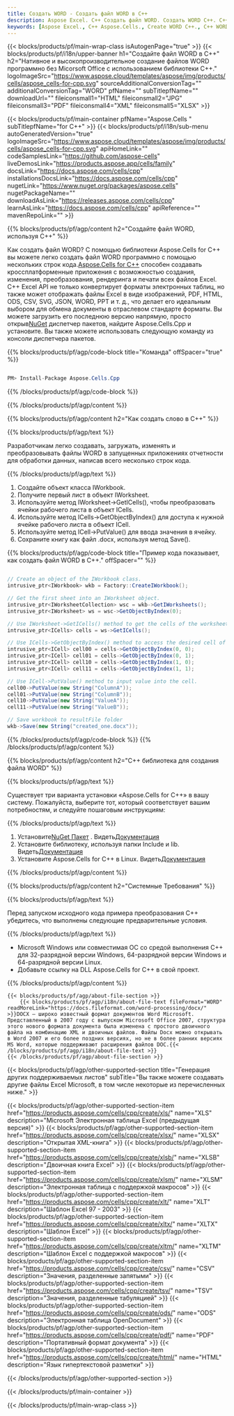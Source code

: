 ```yaml
---
title: Создать WORD - Создать файл WORD в C++
description: Aspose Excel. C++ Создать файл WORD. Создать WORD C++. C++ WORD Creator. Создайте WORD в C++. Создайте файл WORD, используя C++.
keywords: [Aspose Excel., C++ Aspose.Cells., Create WORD C++., C++ WORD Creater., Create WORD file in C++., Generate WORD file in C++]
---
```

{{< blocks/products/pf/main-wrap-class isAutogenPage="true" >}}
{{< blocks/products/pf/i18n/upper-banner h1="Создайте файл WORD в C++" h2="Нативное и высокопроизводительное создание файлов WORD программно без Micorsoft Office с использованием библиотеки C++." logoImageSrc="https://www.aspose.cloud/templates/aspose/img/products/cells/aspose_cells-for-cpp.svg" sourceAdditionalConversionTag="" additionalConversionTag="WORD" pfName="" subTitlepfName="" downloadUrl="" fileiconsmall1="HTML" fileiconsmall2="JPG" fileiconsmall3="PDF" fileiconsmall4="XML" fileiconsmall5="XLSX" >}}

{{< blocks/products/pf/main-container pfName="Aspose.Cells " subTitlepfName="for C++" >}}
{{< blocks/products/pf/i18n/sub-menu autoGeneratedVersion="true" logoImageSrc="https://www.aspose.cloud/templates/aspose/img/products/cells/aspose_cells-for-cpp.svg" apiHomeLink="" codeSamplesLink="https://github.com/aspose-cells" liveDemosLink="https://products.aspose.app/cells/family" docsLink="https://docs.aspose.com/cells/cpp" installationsDocsLink="https://docs.aspose.com/cells/cpp" nugetLink="https://www.nuget.org/packages/aspose.cells" nugetPackageName="" downloadAsLink="https://releases.aspose.com/cells/cpp" learnAsLink="https://docs.aspose.com/cells/cpp" apiReference="" mavenRepoLink="" >}}

{{% blocks/products/pf/agp/content h2="Создайте файл WORD, используя C++" %}}

 Как создать файл WORD? С помощью библиотеки Aspose.Cells for C++ вы можете легко создать файл WORD программно с помощью нескольких строк кода.[Aspose.Cells for C++](https://products.aspose.com/cells/cpp) способен создавать кроссплатформенные приложения с возможностью создания, изменения, преобразования, рендеринга и печати всех файлов Excel. C++ Excel API не только конвертирует форматы электронных таблиц, но также может отображать файлы Excel в виде изображений, PDF, HTML, ODS, CSV, SVG, JSON, WORD, PPT и т. д., что делает его идеальным выбором для обмена документы в отраслевом стандарте форматы. Вы можете загрузить его последнюю версию напрямую, просто открыв[NuGet](https://www.nuget.org/packages/Aspose.Cells.Cpp/) диспетчер пакетов, найдите Aspose.Cells.Cpp и установите. Вы также можете использовать следующую команду из консоли диспетчера пакетов.

{{% blocks/products/pf/agp/code-block title="Команда" offSpacer="true" %}}

```cs

PM> Install-Package Aspose.Cells.Cpp

```

{{% /blocks/products/pf/agp/code-block %}}

{{% /blocks/products/pf/agp/content %}}                                                                             


{{% blocks/products/pf/agp/content h2="Как создать слово в C++" %}}

{{% blocks/products/pf/agp/text %}}

 Разработчикам легко создавать, загружать, изменять и преобразовывать файлы WORD в запущенных приложениях отчетности для обработки данных, написав всего несколько строк кода.

{{% /blocks/products/pf/agp/text %}}

1.  Создайте объект класса IWorkbook.
1.  Получите первый лист в объект IWorksheet.
1.  Используйте метод IWorksheet->GetICells(), чтобы преобразовать ячейки рабочего листа в объект ICells.
1. Используйте метод ICells->GetObjectByIndex() для доступа к нужной ячейке рабочего листа в объект ICell.
1.  Используйте метод ICell->PutValue() для ввода значения в ячейку.
1. Сохраните книгу как файл .docx, используя метод Save().

{{% blocks/products/pf/agp/code-block title="Пример кода показывает, как создать файл WORD в C++." offSpacer="" %}}

```cs

// Create an object of the IWorkbook class.
intrusive_ptr<IWorkbook> wkb = Factory::CreateIWorkbook();

// Get the first sheet into an IWorksheet object.
intrusive_ptr<IWorksheetCollection> wsc = wkb->GetIWorksheets();
intrusive_ptr<IWorksheet> ws = wsc->GetObjectByIndex(0);

// Use IWorksheet->GetICells() method to get the cells of the worksheet into an ICells object.
intrusive_ptr<ICells> cells = ws->GetICells();

// Use ICells->GetObjectByIndex() method to access the desired cell of the worksheet into an ICell object.
intrusive_ptr<ICell> cell00 = cells->GetObjectByIndex(0, 0);
intrusive_ptr<ICell> cell01 = cells->GetObjectByIndex(0, 1);
intrusive_ptr<ICell> cell10 = cells->GetObjectByIndex(1, 0);
intrusive_ptr<ICell> cell11 = cells->GetObjectByIndex(1, 1);

// Use ICell->PutValue() method to input value into the cell.
cell00->PutValue(new String("ColumnA"));
cell01->PutValue(new String("ColumnB"));
cell10->PutValue(new String("ValueA"));
cell11->PutValue(new String("ValueB"));

// Save workbook to resultFile folder
wkb->Save(new String("created_one.docx"));

```

{{% /blocks/products/pf/agp/code-block %}}
{{% /blocks/products/pf/agp/content %}}

{{% blocks/products/pf/agp/content h2="C++ библиотека для создания файла WORD" %}}

{{% blocks/products/pf/agp/text %}}

Существует три варианта установки «Aspose.Cells for C++» в вашу систему. Пожалуйста, выберите тот, который соответствует вашим потребностям, и следуйте пошаговым инструкциям:

{{% /blocks/products/pf/agp/text %}}

1.  Установите[NuGet Пакет](https://www.nuget.org/packages/Aspose.Cells.Cpp/) . Видеть[Документация](https://docs.aspose.com/cells/cpp/installation/#using-nuget-package-manager)
1.  Установите библиотеку, используя папки Include и lib. Видеть[Документация](https://docs.aspose.com/cells/cpp/installation/#using-include-and-lib-folders)
1.  Установите Aspose.Cells for C++ в Linux. Видеть[Документация](https://docs.aspose.com/cells/cpp/installation/#installing-asposecells-for-c-in-linux)

{{% /blocks/products/pf/agp/content %}}

{{% blocks/products/pf/agp/content h2="Системные Требования" %}}

{{% blocks/products/pf/agp/text %}}

 Перед запуском исходного кода примера преобразования C++ убедитесь, что выполнены следующие предварительные условия.

{{% /blocks/products/pf/agp/text %}}

- Microsoft Windows или совместимая ОС со средой выполнения C++ для 32-разрядной версии Windows, 64-разрядной версии Windows и 64-разрядной версии Linux.
- Добавьте ссылку на DLL Aspose.Cells for C++ в свой проект.

{{% /blocks/products/pf/agp/content %}}

<!-- aboutfile Starts -->
    {{< blocks/products/pf/agp/about-file-section >}}
        {{< blocks/products/pf/agp/i18n/about-file-text fileFormat="WORD" readMoreLink="https://docs.fileformat.com/word-processing/docx/" >}}DOCX — широко известный формат документов Word Microsoft. Представленный в 2007 году с выпуском Microsoft Office 2007, структура этого нового формата документа была изменена с простого двоичного файла на комбинацию XML и двоичных файлов. Файлы Docx можно открывать в Word 2007 и его более поздних версиях, но не в более ранних версиях MS Word, которые поддерживают расширения файлов DOC.{{< /blocks/products/pf/agp/i18n/about-file-text >}}
    {{< /blocks/products/pf/agp/about-file-section >}}
<!-- aboutfile Ends -->

{{< blocks/products/pf/agp/other-supported-section title="Генерация других поддерживаемых листов" subTitle="Вы также можете создавать другие файлы Excel Microsoft, в том числе некоторые из перечисленных ниже." >}}

{{< blocks/products/pf/agp/other-supported-section-item href="https://products.aspose.com/cells/cpp/create/xls/" name="XLS" description="Microsoft Электронная таблица Excel (предыдущая версия)" >}} 
{{< blocks/products/pf/agp/other-supported-section-item href="https://products.aspose.com/cells/cpp/create/xlsx/" name="XLSX" description="Открытая XML-книга" >}} 
{{< blocks/products/pf/agp/other-supported-section-item href="https://products.aspose.com/cells/cpp/create/xlsb/" name="XLSB" description="Двоичная книга Excel" >}} 
{{< blocks/products/pf/agp/other-supported-section-item href="https://products.aspose.com/cells/cpp/create/xlsm/" name="XLSM" description="Электронная таблица с поддержкой макросов" >}} 
{{< blocks/products/pf/agp/other-supported-section-item href="https://products.aspose.com/cells/cpp/create/xlt/" name="XLT" description="Шаблон Excel 97 - 2003" >}} 
{{< blocks/products/pf/agp/other-supported-section-item href="https://products.aspose.com/cells/cpp/create/xltx/" name="XLTX" description="Шаблон Excel" >}} 
{{< blocks/products/pf/agp/other-supported-section-item href="https://products.aspose.com/cells/cpp/create/xltm/" name="XLTM" description="Шаблон Excel с поддержкой макросов" >}} 
{{< blocks/products/pf/agp/other-supported-section-item href="https://products.aspose.com/cells/cpp/create/csv/" name="CSV" description="Значения, разделенные запятыми" >}} 
{{< blocks/products/pf/agp/other-supported-section-item href="https://products.aspose.com/cells/cpp/create/tsv/" name="TSV" description="Значения, разделенные табуляцией" >}} 
{{< blocks/products/pf/agp/other-supported-section-item href="https://products.aspose.com/cells/cpp/create/ods/" name="ODS" description="Электронная таблица OpenDocument" >}}
{{< blocks/products/pf/agp/other-supported-section-item href="https://products.aspose.com/cells/cpp/create/pdf/" name="PDF" description="Портативный формат документа" >}} 
{{< blocks/products/pf/agp/other-supported-section-item href="https://products.aspose.com/cells/cpp/create/html/" name="HTML" description="Язык гипертекстовой разметки" >}} 


{{< /blocks/products/pf/agp/other-supported-section >}}

{{< /blocks/products/pf/main-container >}}
    
{{< /blocks/products/pf/main-wrap-class >}}
